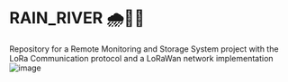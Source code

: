 # RAIN_RIVER 🌧🌊🌐
Repository for a Remote Monitoring and Storage System project with the LoRa Communication protocol and a LoRaWan network implementation
![image](https://user-images.githubusercontent.com/63372411/204957840-8ed2bfdc-6d17-49ad-a928-c30c3905bdbd.png)
